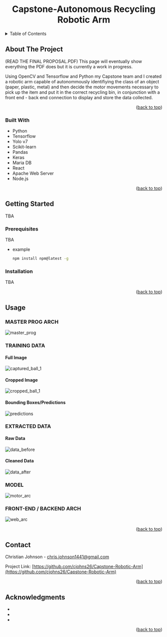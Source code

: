 <!-- Improved compatibility of back to top link: See: https://github.com/othneildrew/Best-README-Template/pull/73 -->
<a name="readme-top"></a>

<h1 align="center">Capstone-Autonomous Recycling Robotic Arm</h1>

  <p align="center">

  </p>
</div>



<!-- TABLE OF CONTENTS -->
<details>
  <summary>Table of Contents</summary>
  <ol>
    <li>
      <a href="#about-the-project">About The Project</a>
      <ul>
        <li><a href="#built-with">Built With</a></li>
      </ul>
    </li>
    <li>
      <a href="#getting-started">Getting Started</a>
      <ul>
        <li><a href="#prerequisites">Prerequisites</a></li>
        <li><a href="#installation">Installation</a></li>
      </ul>
    </li>
    <li><a href="#usage">Usage</a></li>
    <li><a href="#contact">Contact</a></li>
    <li><a href="#acknowledgments">Acknowledgments</a></li>
  </ol>
</details>



<!-- ABOUT THE PROJECT -->
## About The Project

(READ THE FINAL PROPOSAL.PDF) This page will eventually show everything the PDF does but it is currently a work in progress.

Using OpenCV and Tensorflow and Python my Capstone team and I created a robotic arm capable of autonommously identifiying the class of an object (paper, plastic, metal) and then decide the motor movements necessary to pick up the item and put it in the correct recycling bin, in conjunction with a front end - back end connection to display and store the data collected. 


<p align="right">(<a href="#readme-top">back to top</a>)</p>



### Built With

* Python
* Tensorflow
* Yolo v7
* Scikit-learn
* Pandas
* Keras
* Maria DB
* React
* Apache Web Server
* Node.js

<p align="right">(<a href="#readme-top">back to top</a>)</p>



<!-- GETTING STARTED -->
## Getting Started

TBA

### Prerequisites

TBA
* example
  ```sh
  npm install npm@latest -g
  ```

### Installation
TBA


<p align="right">(<a href="#readme-top">back to top</a>)</p>



<!-- USAGE EXAMPLES -->
## Usage


<h3>MASTER PROG ARCH</h3>
  
![master_prog](https://github.com/cjohns26/Capstone-Robotic-Arm/assets/49729162/3bcf50eb-1b8e-4423-9332-55d30f581487)

<h3>TRAINING DATA</h3>
<h4>Full Image</h4>

![captured_ball_1](https://github.com/cjohns26/Capstone-Robotic-Arm/assets/49729162/0130777c-2944-4bb3-ab6f-8ce5bd465533)
<br>
<h4>Cropped Image</h4>

![cropped_ball_1](https://github.com/cjohns26/Capstone-Robotic-Arm/assets/49729162/7a99990a-d25a-40c9-812e-dcbb8684b26c)
<br>
<h4>Bounding Boxes/Predictions</h4>

![predictions](https://github.com/cjohns26/Capstone-Robotic-Arm/assets/49729162/26c58b26-41c8-43ec-8158-874c79b7d426)
<br>

<h3>EXTRACTED DATA</h3>
<h4>Raw Data</h4>

![data_before](https://github.com/cjohns26/Capstone-Robotic-Arm/assets/49729162/9ef77330-92d0-433d-a6db-87990d2e5bb5)
<br>
<h4>Cleaned Data</h4>

![data_after](https://github.com/cjohns26/Capstone-Robotic-Arm/assets/49729162/b9501f4f-0813-45b1-82ed-4f74eaf87a0c)

<h3>MODEL</h3>

![motor_arc](https://github.com/cjohns26/Capstone-Robotic-Arm/assets/49729162/74669917-e308-4e29-bc21-757f46659bf0)


<h3>FRONT-END / BACKEND ARCH</h3>

![web_arc](https://github.com/cjohns26/Capstone-Robotic-Arm/assets/49729162/f43d7c50-3478-405b-aa41-6b5833856f71)


<p align="right">(<a href="#readme-top">back to top</a>)</p>



<!-- CONTACT -->
## Contact

Christian Johnson - chris.johnson1441@gmail.com

Project Link: [https://github.com/cjohns26/Capstone-Robotic-Arm](https://github.com/cjohns26/Capstone-Robotic-Arm)

<p align="right">(<a href="#readme-top">back to top</a>)</p>



<!-- ACKNOWLEDGMENTS -->
## Acknowledgments

* []()
* []()
* []()

<p align="right">(<a href="#readme-top">back to top</a>)</p>
